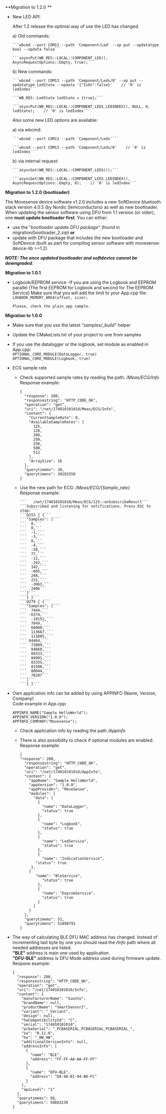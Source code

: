 **Migration to 1.2.0 **

- New LED API:

    After 1.2 release the optimal way of use the LED has changed.

    a) Old commands:

      ```wbcmd --port COM13 --path 'Component/Led' --op put --opdatatype bool --opdata false```

      ```asyncPut(WB_RES::LOCAL::COMPONENT_LED(), AsyncRequestOptions::Empty, true);```

    b) New commands: 
	
      ```wbcmd --port COM13 --path 'Component/Leds/0' --op put --opdatatype LedState --opdata '{"IsOn":false}'    // '0' is ledIndex```
	  
      ```WB_RES::LedState ledState = {true};```

      ```asyncPut(WB_RES::LOCAL::COMPONENT_LEDS_LEDINDEX(), NULL, 0, ledState);    // '0' is ledIndex```

    Also some new LED options are available:
	
    a) via wbcmd:
	
      ```wbcmd --port COM13 --path 'Component/Leds'```
	  
      ```wbcmd --port COM13 --path 'Component/Leds/0'    // '0' is ledIndex```

    b) via internal request: 
	
      ```asyncGet(WB_RES::LOCAL::COMPONENT_LEDS());```
	  
      ```asyncGet(WB_RES::LOCAL::COMPONENT_LEDS_LEDINDEX(), AsyncRequestOptions::Empty, 0);    // '0' is ledIndex```

**Migration to 1.2.0 (bootloader)**

The Movesense device software v1.2.0 includes a new SoftDevice bluetooth stack version 4.0.5 (by Nordic Semiconductors) as well as new bootloader. When updating the sensor software using DFU from 1.1 version (or older), one **must update bootloader first**. You can either:
  - use the "*bootloader update DFU package*" (found in migration/bootloader_2.zip) 
  **or** 
  - update with DFU package that includes the new bootloader and SoftDevice (built as part for compiling sensor software with movesense-device-lib >=1.2).

***NOTE: The once updated bootloader and softdevice cannot be downgraded***.


**Migration to 1.0.1**

- Logbook/EEPROM service
    -If you are using the Logbook and EEPROM parallel (The first EEPROM for Logbook and second for The EEPROM Service)
      Make sure that you will add the limit to your App.cpp file:
```LOGBOOK_MEMORY_AREA(offset, size);```

      Please, check the plain_app sample.

**Migration to 1.0.0**

- Make sure that you use the latest *"samples/_build"* helper

- Update the CMakeLists.txt of your project to one from samples

- If you use the datalogger or the logbook, set module as enabled in App.cpp:  
```OPTIONAL_CORE_MODULE(DataLogger, true)```  
```OPTIONAL_CORE_MODULE(Logbook, true)```

- ECG sample rate
    - Check supported sample rates by reading the path: */Meas/ECG/Info*  
	   Response example:

     
		```{```    
		```  "response": 200,```  
		```  "responsestring": "HTTP_CODE_OK",```  
		```  "operation": "get",```  
		```  "uri": "/net/174010101010/Meas/ECG/Info",```  
		```  "content": {```  
		```    "CurrentSampleRate": 0,```  
		```    "AvailableSampleRates": [```  
		```      125,```  
		```      128,```  
		```      200,```  
		```      250,```  
		```      256,```  
		```      500,```  
		```      512```  
		```    ],```  
		```    "ArraySize": 16```  
		```  },```  
		```  "querytimems": 30,```  
		```  "querytimens": 30291550```  
		```}```  

    - Use the new path for ECG: */Meas/ECG/{Sample_rate}*  
	  Response example:

		  ```   /net/174010101010/Meas/ECG/125::onSubscribeResult```  
		  ```Subscribed and listening for notifications. Press ESC to stop:```  
		  ```@153 { {```  
		  ```"Samples": [```  
		  ```  0,```  
		  ```  0,```  
		  ```  -1,```  
		  ```  -3,```  
		  ```  0,```  
		  ```  -4,```  
		  ```  -58,```  
		  ```  77,```  
		  ```  -12,```  
		  ```  -162,```  
		  ```  142,```  
		  ```  -605,```  
		  ```  248,```  
		  ```  231,```  
		  ```  -3063,```  
		  ```  2406```  
		  ```]```  
		  ```} }```  
		  ```@279 { {```  
		  ```"Samples": [```  
		  ```  7444,```  
		  ``` -6374,```  
		  ```  -18151,```  
		  ```  7849,```  
		  ```  68088,```  
		  ```  113667,```  
		  ```  111805,```  
		  ``` 84464,```  
		  ```  73809,```  
		  ```  84868,```  
		  ```  89333,```  
		  ```  84991,```  
		  ```  83335,```  
		  ```  81508,```  
		  ```  80044,```  
		  ```  78287```  
		  ```]```  
		  ```} }```  

	
- Own application info can be added by using APPINFO (Name, Version, Company)  
  Code example in App.cpp:

    ```APPINFO_NAME("Sample HelloWorld");```  
    ```APPINFO_VERSION("1.0.0");```  
    ```APPINFO_COMPANY("Movesense");```  

    - Check application info by reading the path */Appinfo*  
    - There is also possibility to check if optional modules are enabled.  
	Response example:  


        ```{```  
    	```"response": 200,```  
    	```  "responsestring": "HTTP_CODE_OK",```  
    	```  "operation": "get",```  
    	```  "uri": "/net/174010101010/AppInfo",```  
    	```  "content": {```  
    	```    "appName": "Sample HelloWorld",```  
    	```    "appVersion": "1.0.0",```  
    	```    "appProvider": "MoveSense",```  
    	```    "modules": {```  
    	```      "data": [```  
    	```        {```  
    	```          "name": "DataLogger",```  
    	```          "status": true```  
    	```        },```  
    	```        {```  
    	```          "name": "Logbook",```  
    	```          "status": true```  
    	```        },```  
    	```        {```  
    	```          "name": "LedService",```  
    	```          "status": true```  
    	```        },```  
    	```        {```  
    	```          "name": "IndicationService",```  
    	```       "status": true```  
    	```     },```  
    	```    {```  
    	```       "name": "BleService",```  
    	```          "status": true```  
    	```        },```  
    	```        {```  
    	```          "name": "EepromService",```  
    	```          "status": true```  
    	```        }```  
    	```      ]```  
    	```    }```  
    	```  },```  
   	    ```  "querytimems": 51,```  
	    ```  "querytimens": 51898791```  
	    ```}```  
	
- The way of calculating BLE DFU MAC address has changed. Instead of incrementing last byte by one you should read the */Info* path where all needed addresses are listed.  
**"BLE"** address is main one used by application.  
**"DFU-BLE"** address is DFU Mode address used during firmware update.  
Respone example:


	```{```  
	```  "response": 200,```  
	```  "responsestring": "HTTP_CODE_OK",```  
	```  "operation": "get",```  
	```  "uri": "/net/174010101010/Info",```  
	```  "content": {```  
	```    "manufacturerName": "Suunto",```  
	```    "brandName": null,```  
	```    "productName": "SmartSensor2",```  
	```    "variant": "_Variant",```  
	```    "design": null,```  
	```    "hwCompatibilityId": "C",```  
	```    "serial": "174010101010",```  
	```    "pcbaSerial": "_PCBASERIAL_PCBASERIAL_PCBASERIAL_",```  
	```    "sw": "0.11.0",```  
	```    "hw": "_HW_HW",```  
	```    "additionalVersionInfo": null,```  
	```    "addressInfo": [```  
	```      {```  
	```        "name": "BLE",```  
	```        "address": "FF-FF-AA-AA-FF-FF"```  
	```      },```  
	```      {```  
	```        "name": "DFU-BLE",```  
	```        "address": "DA-40-B1-94-B8-FC"```  
	```      }```  
	```    ],```  
	```    "apiLevel": "1"```  
	```  },```  
	```  "querytimems": 58,```  
	```  "querytimens": 58683239```  
	```}```  
